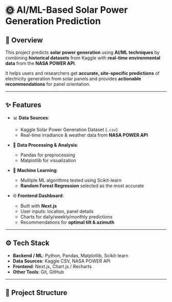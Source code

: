 # 🌞 AI/ML-Based Solar Power Generation Prediction  

## 📌 Overview  
This project predicts **solar power generation** using **AI/ML techniques** by combining **historical datasets** from Kaggle with **real-time environmental data** from the **NASA POWER API**.  

It helps users and researchers get **accurate, site-specific predictions** of electricity generation from solar panels and provides **actionable recommendations** for panel orientation.  

---

## ✨ Features  
- 📊 **Data Sources**:  
  - Kaggle Solar Power Generation Dataset (`.csv`)  
  - Real-time irradiance & weather data from **NASA POWER API**  

- 🔬 **Data Processing & Analysis**:  
  - Pandas for preprocessing  
  - Matplotlib for visualization  

- 🤖 **Machine Learning**:  
  - Multiple ML algorithms tested using Scikit-learn  
  - **Random Forest Regression** selected as the most accurate  

- 🌐 **Frontend Dashboard**:  
  - Built with **Next.js**  
  - User inputs: location, panel details  
  - Charts for daily/weekly/monthly predictions  
  - Recommendations for **optimal tilt & azimuth**  

---

## ⚙️ Tech Stack  
- **Backend / ML**: Python, Pandas, Matplotlib, Scikit-learn  
- **Data Sources**: Kaggle CSV, NASA POWER API  
- **Frontend**: Next.js, Chart.js / Recharts  
- **Other Tools**: Git, GitHub  

---

## 📂 Project Structure  
